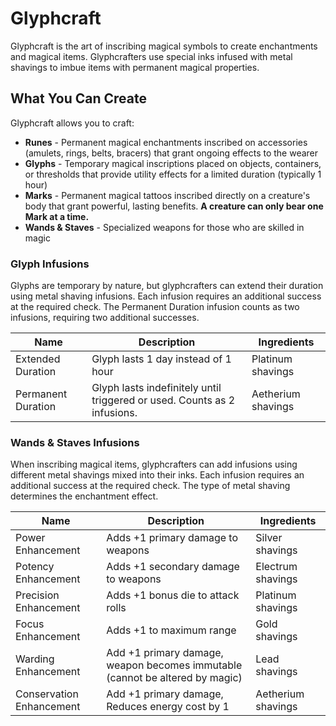 # Glyphcraft

Glyphcraft is the art of inscribing magical symbols to create enchantments and magical items. Glyphcrafters use special inks infused with metal shavings to imbue items with permanent magical properties.

## What You Can Create

Glyphcraft allows you to craft:
- **Runes** - Permanent magical enchantments inscribed on accessories (amulets, rings, belts, bracers) that grant ongoing effects to the wearer
- **Glyphs** - Temporary magical inscriptions placed on objects, containers, or thresholds that provide utility effects for a limited duration (typically 1 hour)
- **Marks** - Permanent magical tattoos inscribed directly on a creature's body that grant powerful, lasting benefits. **A creature can only bear one Mark at a time.**
- **Wands & Staves** - Specialized weapons for those who are skilled in magic

### Glyph Infusions

Glyphs are temporary by nature, but glyphcrafters can extend their duration using metal shaving infusions. Each infusion requires an additional success at the required check. The Permanent Duration infusion counts as two infusions, requiring two additional successes.

| Name | Description | Ingredients |
|------|-------------|-------------|
| Extended Duration | Glyph lasts 1 day instead of 1 hour | Platinum shavings |
| Permanent Duration | Glyph lasts indefinitely until triggered or used. Counts as 2 infusions. | Aetherium shavings |

### Wands & Staves Infusions

When inscribing magical items, glyphcrafters can add infusions using different metal shavings mixed into their inks. Each infusion requires an additional success at the required check. The type of metal shaving determines the enchantment effect.

| Name | Description | Ingredients |
|------|-------------|-------------|
| Power Enhancement | Adds +1 primary damage to weapons | Silver shavings |
| Potency Enhancement | Adds +1 secondary damage to weapons | Electrum shavings |
| Precision Enhancement | Adds +1 bonus die to attack rolls | Platinum shavings |
| Focus Enhancement | Adds +1 to maximum range | Gold shavings |
| Warding Enhancement | Add +1 primary damage, weapon becomes immutable (cannot be altered by magic) | Lead shavings |
| Conservation Enhancement | Add +1 primary damage, Reduces energy cost by 1 | Aetherium shavings |
